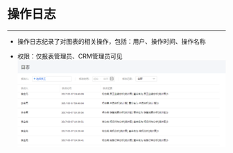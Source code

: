 
# 操作日志

---

- 操作日志纪录了对图表的相关操作，包括：用户、操作时间、操作名称
- 权限：仅报表管理员、CRM管理员可见
![image_1balrvcvskq4rmu1d5p18jc1110p.png-44.7kB][155]


  [155]: ./images/image_1balrvcvskq4rmu1d5p18jc1110p.png